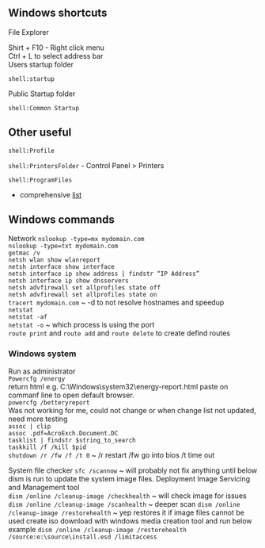 ## Windows shortcuts

File Explorer

Shirt + F10  - Right click menu  
Ctrl + L to select address bar  
Users startup folder

`shell:startup`

Public Startup folder

`shell:Common Startup`

## Other useful
`shell:Profile`

`shell:PrintersFolder` - Control Panel > Printers

`shell:ProgramFiles`

- comprehensive [list](https://ss64.com/nt/shell.html) 


## Windows commands

Network
    `nslookup -type=mx mydomain.com`  
    `nslookup -type=txt mydomain.com`  
    `getmac /v`  
    `netsh wlan show wlanreport`  
    `netsh interface show interface`  
    `netsh interface ip show address | findstr “IP Address” `  
    `netsh interface ip show dnsservers`  
    `netsh advfirewall set allprofiles state off`  
    `netsh advfirewall set allprofiles state on`  
    `tracert mydomain.com` ~ -d to not resolve hostnames and speedup  
    `netstat`  
    `netstat -af`  
    `netstat -o` ~ which process is using the port  
    `route print` and `route add` and `route delete` to create defind routes  

### Windows system  
Run as administrator  
    `Powercfg /energy`  
    return html e.g. C:\Windows\system32\energy-report.html paste on commanf line to open default browser.  
    `powercfg /betteryreport`  
    Was not working for me, could not change or when change list not updated, need more testing  
        `assoc | clip`  
        `assoc .pdf=AcroExch.Document.DC`  
    `tasklist | findstr $string_to_search`  
    `taskkill /f /kill $pid`  
    `shutdown /r /fw /f /t 0` ~ /r restart /fw go into bios /t time out  


System file checker
    `sfc /scannow` ~ will probably not fix anything until below dism is run to update the system image files.
Deployment Image Servicing and Management tool   
    `dism /online /cleanup-image /checkhealth` ~ will check image for issues
    `dism /online /cleanup-image /scanhealth` ~ deeper scan
    `dism /online /cleanup-image /restorehealth` ~ yep restores it
    if image files cannot be used create iso download with windows media creation tool and run below example
    `dism /online /cleanup-image /restorehealth /source:e:\source\install.esd /limitaccess`
